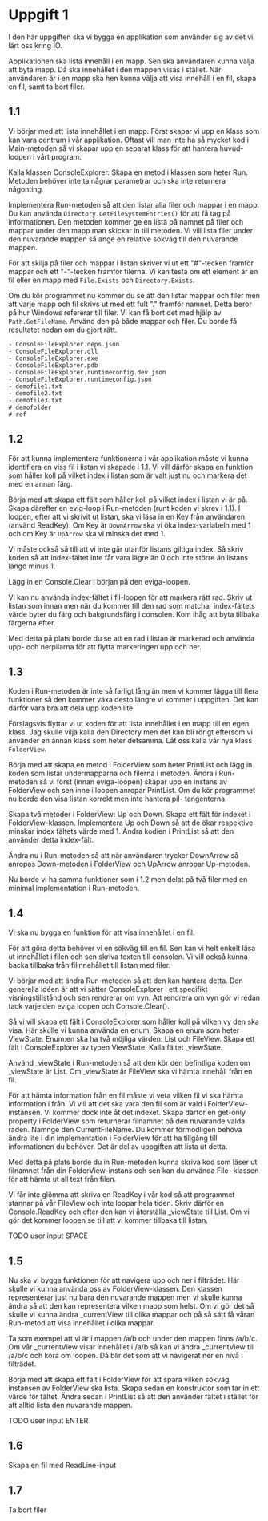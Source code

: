 # Uppgift 1
I den här uppgiften ska vi bygga en applikation som använder sig av
det vi lärt oss kring IO.

Applikationen ska lista innehåll i en mapp. Sen ska användaren kunna
välja att byta mapp. Då ska innehållet i den mappen visas i stället.
När användaren är i en mapp ska hen kunna välja att visa innehåll i
en fil, skapa en fil, samt ta bort filer.

## 1.1
Vi börjar med att lista innehållet i en mapp. Först skapar vi upp
en klass som kan vara centrum i vår applikation. Oftast vill man inte
ha så mycket kod i Main-metoden så vi skapar upp en separat klass för
att hantera huvud-loopen i vårt program.

Kalla klassen ConsoleExplorer. Skapa en metod i klassen som heter Run.
Metoden behöver inte ta någrar parametrar och ska inte returnera
någonting.

Implementera Run-metoden så att den listar alla filer och mappar i en
mapp. Du kan använda ```Directory.GetFileSystemEntries()``` för att
få tag på informationen. Den metoden kommer ge en lista på namnet på
filer och mappar under den mapp man skickar in till metoden.
Vi vill lista filer under den nuvarande mappen så ange en relative
sökväg till den nuvarande mappen.

För att skilja på filer och mappar i listan skriver vi ut ett
"#"-tecken framför mappar och ett "-"-tecken framför filerna.
Vi kan testa om ett element är en fil eller en mapp med
```File.Exists``` och ```Directory.Exists```.

Om du kör programmet nu kommer du se att den listar mappar och filer
men att varje mapp och fil skrivs ut med ett fult ".\" framför namnet.
Detta beror på hur Windows refererar till filer. Vi kan få bort det
med hjälp av ```Path.GetFileName```. Använd den på både mappar och
filer. Du borde få resultatet nedan om du gjort rätt.

```
- ConsoleFileExplorer.deps.json
- ConsoleFileExplorer.dll
- ConsoleFileExplorer.exe
- ConsoleFileExplorer.pdb
- ConsoleFileExplorer.runtimeconfig.dev.json
- ConsoleFileExplorer.runtimeconfig.json
- demofile1.txt
- demofile2.txt
- demofile3.txt
# demofolder
# ref
```

## 1.2
För att kunna implementera funktionerna i vår applikation måste vi
kunna identifiera en viss fil i listan vi skapade i 1.1. Vi vill
därför skapa en funktion som håller koll på vilket index i listan som
är valt just nu och markera det med en annan färg.

Börja med att skapa ett fält som håller koll på vilket index i listan
vi är på. Skapa därefter en evig-loop i Run-metoden (runt koden vi
skrev i 1.1). I loopen, efter att vi skrivit ut listan, ska vi läsa in
en Key från användaren (använd ReadKey). Om Key är ```DownArrow``` ska
vi öka index-variabeln med 1 och om Key är ```UpArrow``` ska vi
minska det med 1.

Vi måste också så till att vi inte går utanför listans giltiga index.
Så skriv koden så att index-fältet inte får vara lägre än 0 och inte
större än listans längd minus 1.

Lägg in en Console.Clear i början på den eviga-loopen.

Vi kan nu använda index-fältet i fil-loopen för att markera rätt
rad. Skriv ut listan som innan men när du kommer till den rad som
matchar index-fältets värde byter du färg och bakgrundsfärg i
consolen. Kom ihåg att byta tillbaka färgerna efter.

Med detta på plats borde du se att en rad i listan är markerad och
använda upp- och nerpilarna för att flytta markeringen upp och ner.

## 1.3
Koden i Run-metoden är inte så farligt lång än men vi kommer lägga
till flera funktioner så den kommer växa desto längre vi kommer i
uppgiften. Det kan därför vara bra att dela upp koden lite.

Förslagsvis flyttar vi ut koden för att lista innehållet i en mapp
till en egen klass. Jag skulle vilja kalla den Directory men det kan
bli rörigt eftersom vi använder en annan klass som heter detsamma.
Låt oss kalla vår nya klass ```FolderView```.

Börja med att skapa en metod i FolderView som heter PrintList och
lägg in koden som listar undermapparna och filerna i metoden. Ändra
i Run-metoden så vi först (innan eviga-loopen) skapar upp en instans
av FolderView och sen inne i loopen anropar PrintList. Om du kör
programmet nu borde den visa listan korrekt men inte hantera pil-
tangenterna.

Skapa två metoder i FolderView: Up och Down. Skapa ett fält för
indexet i FolderView-klassen. Implementera Up och Down så att de ökar
respektive minskar index fältets värde med 1. Ändra kodien i
PrintList så att den använder detta index-fält.

Ändra nu i Run-metoden så att när användaren trycker DownArrow så
anropas Down-metoden i FolderView och UpArrow anropar Up-metoden.

Nu borde vi ha samma funktioner som i 1.2 men delat på två filer med
en minimal implementation i Run-metoden.

## 1.4
Vi ska nu bygga en funktion för att visa innehållet i en fil.

För att göra detta behöver vi en sökväg till en fil. Sen kan vi helt
enkelt läsa ut innehållet i filen och sen skriva texten till consolen.
Vi vill också kunna backa tillbaka från filinnehållet till listan med
filer.

Vi börjar med att ändra Run-metoden så att den kan hantera detta. Den
generella idéen är att vi sätter ConsoleExplorer i ett specifikt
visningstillstånd och sen rendrerar om vyn. Att rendrera om vyn gör
vi redan tack varje den eviga loopen och Console.Clear().

Så vi vill skapa ett fält i ConsoleExplorer som håller koll på vilken
vy den ska visa. Här skulle vi kunna använda en enum. Skapa en enum
som heter ViewState. Enum:en ska ha två möjliga värden: List och
FileView. Skapa ett fält i ConsoleExplorer av typen ViewState. Kalla fältet
_viewState.

Använd _viewState i Run-metoden så att den kör den befintliga koden
om _viewState är List. Om _viewState är FileView ska vi hämta
innehåll från en fil.

För att hämta information från en fil måste vi veta vilken fil vi ska
hämta information i från. Vi vill att det ska vara den fil som är
vald i FolderView-instansen. Vi kommer dock inte åt det indexet.
Skapa därför en get-only property i FolderView som returnerar
filnamnet på den nuvarande valda raden. Namnge den CurrentFileName.
Du kommer förmodligen behöva ändra lite i din implementation i
FolderView för att ha tillgång till informationen du behöver. Det är
del av uppgiften att lista ut detta.

Med detta på plats borde du in Run-metoden kunna skriva kod som läser
ut filnamnet från din FolderView-instans och sen kan du använda File-
klassen för att hämta ut all text från filen.

Vi får inte glömma att skriva en ReadKey i vår kod så att programmet
stannar på vår FileView och inte loopar hela tiden. Skriv därför en
Console.ReadKey och efter den kan vi återställa _viewState till List.
Om vi gör det kommer loopen se till att vi kommer tillbaka till
listan.

TODO user input SPACE

## 1.5
Nu ska vi bygga funktionen för att navigera upp och ner i filträdet.
Här skulle vi kunna använda oss av FolderView-klassen. Den klassen
representerar just nu bara den nuvarande mappen men vi skulle kunna
ändra så att den kan representera vilken mapp som helst. Om vi gör
det så skulle vi kunna ändra _currentView till olika mappar och på
så sätt få våran Run-metod att visa innehållet i olika mappar.

Ta som exempel att vi är i mappen /a/b och under den mappen finns
/a/b/c. Om vår _currentView visar innehållet i /a/b så kan vi ändra
_currentView till /a/b/c och köra om loopen. Då blir det som att vi
navigerat ner en nivå i filträdet.

Börja med att skapa ett fält i FolderView för att spara vilken sökväg
instansen av FolderView ska lista. Skapa sedan en konstruktor som tar
in ett värde för fältet. Ändra sedan i PrintList så att den använder
fältet i stället för att alltid lista den nuvarande mappen.

TODO user input ENTER

## 1.6
Skapa en fil med ReadLine-input

## 1.7
Ta bort filer
